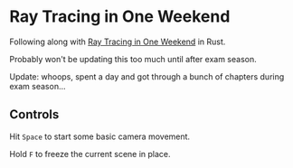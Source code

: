 # Ray Tracing in One Weekend

Following along with [Ray Tracing in One Weekend](https://github.com/RayTracing/raytracinginoneweekend) in Rust.

Probably won't be updating this too much until after exam season.

Update: whoops, spent a day and got through a bunch of chapters during exam season...

## Controls

Hit `Space` to start some basic camera movement.

Hold `F` to freeze the current scene in place.
